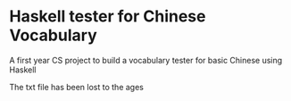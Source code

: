 # Haskell tester for Chinese Vocabulary

A first year CS project to build a vocabulary tester for basic Chinese using Haskell

The txt file has been lost to the ages
